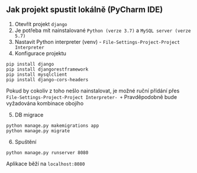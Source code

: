 ## Jak projekt spustit lokálně (PyCharm IDE)
1. Otevřít projekt `django`
2. Je potřeba mít nainstalované `Python (verze 3.7)` a `MySQL server (verze 5.7)`
3. Nastavit Python interpreter (venv) - `File-Settings-Project-Project Interpreter`
4. Konfigurace projektu
```
pip install django
pip install djangorestframework
pip install mysqlclient
pip install django-cors-headers
```
Pokud by cokoliv z toho nešlo nainstalovat, je možné ruční přídání přes `File-Settings-Project-Project Interpreter- +`
Pravděpodobně bude vyžadována kombinace obojího

5. DB migrace
```
python manage.py makemigrations app
python manage.py migrate
```
6. Spuštění
```
python manage.py runserver 8080
```

Aplikace běží na `localhost:8080`

